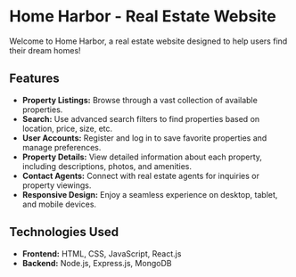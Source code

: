 # Home Harbor - Real Estate Website

Welcome to Home Harbor, a real estate website designed to help users find their dream homes! 

## Features

- **Property Listings:** Browse through a vast collection of available properties.
- **Search:** Use advanced search filters to find properties based on location, price, size, etc.
- **User Accounts:** Register and log in to save favorite properties and manage preferences.
- **Property Details:** View detailed information about each property, including descriptions, photos, and amenities.
- **Contact Agents:** Connect with real estate agents for inquiries or property viewings.
- **Responsive Design:** Enjoy a seamless experience on desktop, tablet, and mobile devices.

## Technologies Used

- **Frontend:** HTML, CSS, JavaScript, React.js
- **Backend:** Node.js, Express.js, MongoDB
